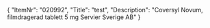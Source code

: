 {
  "ItemNr": "020992",
  "Title": "test",
  "Description": "Coversyl Novum, filmdragerad tablett 5 mg Servier Sverige AB"
}